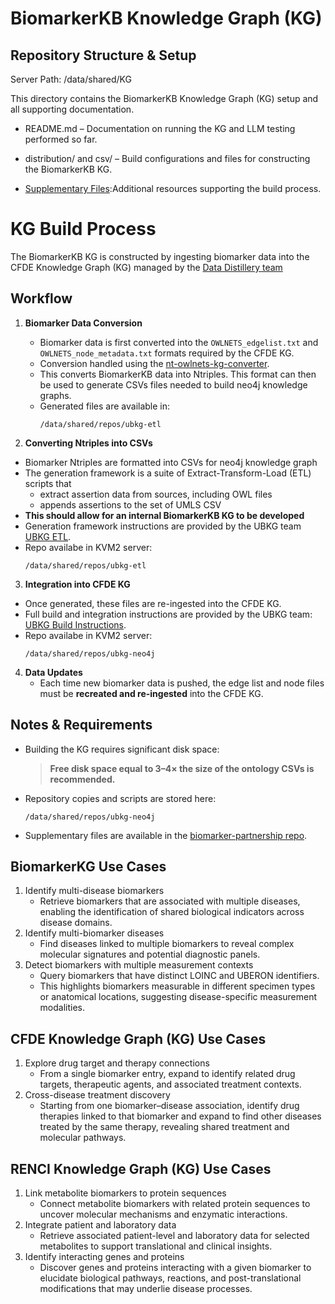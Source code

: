 # BiomarkerKB Knowledge Graph (KG)

## Repository Structure & Setup

Server Path: /data/shared/KG

This directory contains the BiomarkerKB Knowledge Graph (KG) setup and all supporting documentation.

- README.md – Documentation on running the KG and LLM testing performed so far.

- distribution/ and csv/ – Build configurations and files for constructing the BiomarkerKB KG.

- [Supplementary Files](https://github.com/clinical-biomarkers/biomarker-partnership/tree/main/supplementary_files):Additional resources supporting the build process.

# KG Build Process

The BiomarkerKB KG is constructed by ingesting biomarker data into the CFDE Knowledge Graph (KG) managed by the [Data Distillery team](https://ubkg.docs.xconsortia.org/basics/)

## Workflow

1. **Biomarker Data Conversion**
   - Biomarker data is first converted into the `OWLNETS_edgelist.txt` and `OWLNETS_node_metadata.txt` formats required by the CFDE KG.  
   - Conversion handled using the [nt-owlnets-kg-converter](https://github.com/clinical-biomarkers/nt-owlnets-kg-converter).
   - This converts BiomarkerKB data into Ntriples. This format can then be used to generate CSVs files needed to build neo4j knowledge graphs.
   - Generated files are available in:  
     ```
     /data/shared/repos/ubkg-etl
     ```

2.  **Converting Ntriples into CSVs**
   - Biomarker Ntriples are formatted into CSVs for neo4j knowledge graph
   - The generation framework is a suite of Extract-Transform-Load (ETL) scripts that
      - extract assertion data from sources, including OWL files
      - appends assertions to the set of UMLS CSV
   - **This should allow for an internal BiomarkerKB KG to be developed**
   - Generation framework instructions are provided by the UBKG team [UBKG ETL](https://github.com/x-atlas-consortia/ubkg-etl).
   - Repo availabe in KVM2 server:
     ```
     /data/shared/repos/ubkg-etl
     ```

3.   **Integration into CFDE KG**
   - Once generated, these files are re-ingested into the CFDE KG.  
   - Full build and integration instructions are provided by the UBKG team:  
     [UBKG Build Instructions](https://github.com/x-atlas-consortia/ubkg-neo4j/blob/main/docs/BUILD_INSTRUCTIONS.md).
   - Repo availabe in KVM2 server:
     ```
     /data/shared/repos/ubkg-neo4j
     ```
     
4. **Data Updates**
   - Each time new biomarker data is pushed, the edge list and node files must be **recreated and re-ingested** into the CFDE KG.
  
## Notes & Requirements  

- Building the KG requires significant disk space:  
  > **Free disk space equal to 3–4× the size of the ontology CSVs is recommended.**

- Repository copies and scripts are stored here:
  ```
  /data/shared/repos/ubkg-neo4j
  ```
- Supplementary files are available in the [biomarker-partnership repo](https://github.com/clinical-biomarkers/biomarker-partnership/tree/main/supplementary_files).

## BiomarkerKG Use Cases

1. Identify multi-disease biomarkers
   - Retrieve biomarkers that are associated with multiple diseases, enabling the identification of shared biological indicators across disease domains.
2. Identify multi-biomarker diseases
   - Find diseases linked to multiple biomarkers to reveal complex molecular signatures and potential diagnostic panels.
3. Detect biomarkers with multiple measurement contexts
   - Query biomarkers that have distinct LOINC and UBERON identifiers.
   - This highlights biomarkers measurable in different specimen types or anatomical locations, suggesting disease-specific measurement modalities.

## CFDE Knowledge Graph (KG) Use Cases

1. Explore drug target and therapy connections
   - From a single biomarker entry, expand to identify related drug targets, therapeutic agents, and associated treatment contexts.
2. Cross-disease treatment discovery
   - Starting from one biomarker–disease association, identify drug therapies linked to that biomarker and expand to find other diseases treated by the same therapy, revealing shared treatment and molecular pathways.

## RENCI Knowledge Graph (KG) Use Cases

1. Link metabolite biomarkers to protein sequences
   - Connect metabolite biomarkers with related protein sequences to uncover molecular mechanisms and enzymatic interactions.
2. Integrate patient and laboratory data
   - Retrieve associated patient-level and laboratory data for selected metabolites to support translational and clinical insights.
3. Identify interacting genes and proteins
   - Discover genes and proteins interacting with a given biomarker to elucidate biological pathways, reactions, and post-translational modifications that may underlie disease processes.



